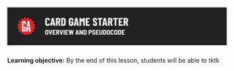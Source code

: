 # ![CSS Card Deck - tktk Microlesson Name](./assets/hero.png)

**Learning objective:** By the end of this lesson, students will be able to tktk
